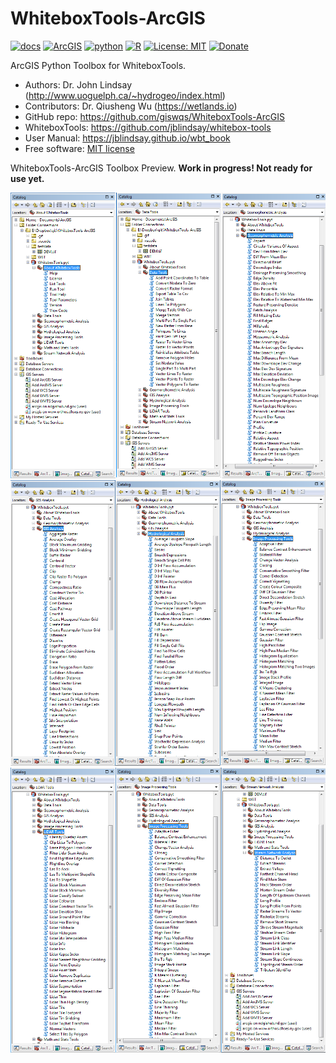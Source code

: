 # WhiteboxTools-ArcGIS

[![docs](https://img.shields.io/badge/whitebox-docs-brightgreen.svg)](https://jblindsay.github.io/wbt_book)
[![ArcGIS](https://img.shields.io/badge/whitebox-ArcGIS-brightgreen.svg)](https://github.com/giswqs/WhiteboxTools-ArcGIS)
[![python](https://img.shields.io/badge/whitebox-Python-blue.svg)](https://github.com/giswqs/whitebox)
[![R](https://img.shields.io/badge/whitebox-R-green.svg)](https://github.com/giswqs/whiteboxR)
[![License: MIT](https://img.shields.io/badge/License-MIT-yellow.svg)](https://opensource.org/licenses/MIT)
[![Donate](https://img.shields.io/badge/Donate-Buy%20me%20a%20coffee-yellowgreen.svg)](https://www.buymeacoffee.com/giswqs)

ArcGIS Python Toolbox for WhiteboxTools.

* Authors: Dr. John Lindsay (<http://www.uoguelph.ca/~hydrogeo/index.html>)
* Contributors: Dr. Qiusheng Wu (<https://wetlands.io>)
* GitHub repo: <https://github.com/giswqs/WhiteboxTools-ArcGIS>
* WhiteboxTools: <https://github.com/jblindsay/whitebox-tools>
* User Manual: <https://jblindsay.github.io/wbt_book>
* Free software: [MIT license](https://opensource.org/licenses/MIT)

WhiteboxTools-ArcGIS Toolbox Preview. **Work in progress! Not ready for use yet.**

![Toolbox-1](screenshots/Toolbox-1.png)
![Toolbox-2](screenshots/Toolbox-2.png)
![Toolbox-3](screenshots/Toolbox-3.png)